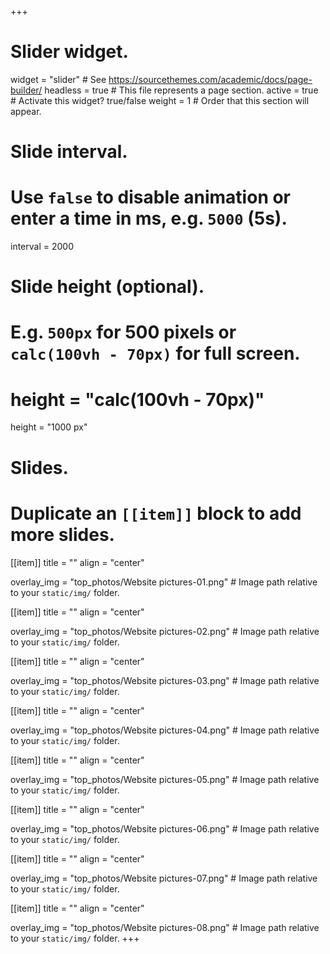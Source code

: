 +++
# Slider widget.
widget = "slider"  # See https://sourcethemes.com/academic/docs/page-builder/
headless = true  # This file represents a page section.
active = true  # Activate this widget? true/false
weight = 1  # Order that this section will appear.

# Slide interval.
# Use `false` to disable animation or enter a time in ms, e.g. `5000` (5s).
interval = 2000

# Slide height (optional).
# E.g. `500px` for 500 pixels or `calc(100vh - 70px)` for full screen.
# height = "calc(100vh - 70px)"
 height = "1000 px"

# Slides.
# Duplicate an `[[item]]` block to add more slides.

[[item]]
  title = ""
  align = "center"

  overlay_img = "top_photos/Website pictures-01.png"  # Image path relative to your `static/img/` folder.

[[item]]
  title = ""
  align = "center"

  overlay_img = "top_photos/Website pictures-02.png"  # Image path relative to your `static/img/` folder.

[[item]]
  title = ""
  align = "center"

  overlay_img = "top_photos/Website pictures-03.png"  # Image path relative to your `static/img/` folder.

[[item]]
  title = ""
  align = "center"

  overlay_img = "top_photos/Website pictures-04.png"  # Image path relative to your `static/img/` folder.

[[item]]
  title = ""
  align = "center"

  overlay_img = "top_photos/Website pictures-05.png"  # Image path relative to your `static/img/` folder.

[[item]]
  title = ""
  align = "center"

  overlay_img = "top_photos/Website pictures-06.png"  # Image path relative to your `static/img/` folder.

[[item]]
  title = ""
  align = "center"

  overlay_img = "top_photos/Website pictures-07.png"  # Image path relative to your `static/img/` folder.

[[item]]
  title = ""
  align = "center"

  overlay_img = "top_photos/Website pictures-08.png"  # Image path relative to your `static/img/` folder.
+++
